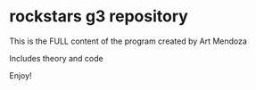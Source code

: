 # rockstars g3 repository

This is the FULL content of the program created by Art Mendoza

Includes theory and code

Enjoy!
